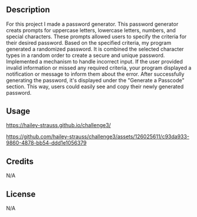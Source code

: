 # <Challenge-3-Password-Generator>

## Description

For this project I made a password generator. This password generator creats prompts for uppercase letters, lowercase letters, numbers, and special characters. These prompts allowed users to specify the criteria for their desired password. Based on the specified criteria, my program generated a randomized password. It is combined the selected character types in a random order to create a secure and unique password. Implemented a mechanism to handle incorrect input. If the user provided invalid information or missed any required criteria, your program displayed a notification or message to inform them about the error. After successfully generating the password, it's displayed under the "Generate a Passcode" section. This way, users could easily see and copy their newly generated password.

## Usage

https://hailey-strauss.github.io/challenge3/

https://github.com/hailey-strauss/challenge3/assets/126025611/c93da933-9860-4878-bb54-ddd1e1056379

## Credits

N/A

## License

N/A
